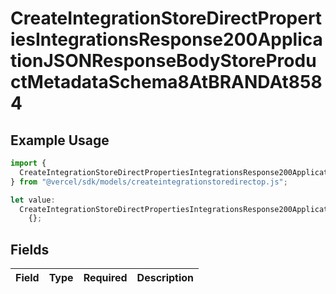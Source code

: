# CreateIntegrationStoreDirectPropertiesIntegrationsResponse200ApplicationJSONResponseBodyStoreProductMetadataSchema8AtBRANDAt8584

## Example Usage

```typescript
import {
  CreateIntegrationStoreDirectPropertiesIntegrationsResponse200ApplicationJSONResponseBodyStoreProductMetadataSchema8AtBRANDAt8584,
} from "@vercel/sdk/models/createintegrationstoredirectop.js";

let value:
  CreateIntegrationStoreDirectPropertiesIntegrationsResponse200ApplicationJSONResponseBodyStoreProductMetadataSchema8AtBRANDAt8584 =
    {};
```

## Fields

| Field       | Type        | Required    | Description |
| ----------- | ----------- | ----------- | ----------- |